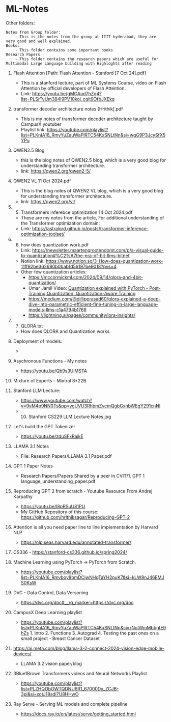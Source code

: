 # ML-Notes
Other folders: 

    Notes from Group folder:
        - This is the notes from the group at IIIT hyderabad, they are very good and well explained.
    Books:
        - This folder contains some important books
    Research Papers
        - This folder contains the research papers which are useful for Multimodal Large Language building with Highloghts after reading

1. Flash Attention [Path: Flash Attention - Stanford [7 Oct 24].pdf]
    - This is a stanford lecture, part of ML Systems Course, video on Flash Attention by official developers of Flash Attention. 
    - Link: https://youtu.be/gMOAud7hZg4?list=PLSrTvUm384I9PV10koj_cqit9OfbJXEkq 

2. transformer decoder architecture notes [Hrithik].pdf 
    - This is my notes of transformer decoder architecture taught by CampusX youtuber
    - Playlist link: https://youtube.com/playlist?list=PLKnIA16_RmvYuZauWaPlRTC54KxSNLtNn&si=wgG9P3JcySfX5YPu

3. QWEN2.5 Blog 
    - this is the blog notes of QWEN2.5 blog, which is a very good blog for understanding transformer architecture.
    -   link: https://qwen2.org/qwen2-5/ 
4. QWEN2 VL 11 Oct 2024.pdf
    - This is the blog notes of QWEN2 VL blog, which is a very good blog for understanding transformer architecture. 
    -   link: https://qwen2.org/vl/ 
5. 5. Transformers inferebce  optimization 14 Oct 2024.pdf  
    -  These are my notes from the article, For additional understanding of the Transformer optimization domain: 
    -  Link: https://astralord.github.io/posts/transformer-inference-optimization-toolset/  
6. 6. how does quantization work.pdf
    - Link: https://newsletter.maartengrootendorst.com/p/a-visual-guide-to-quantization#%C2%A7the-era-of-bit-llms-bitnet
    - Notion link: https://www.notion.so/3-How-does-quantization-work-11ff92be362680b0bab1d56197be9018?pvs=4
    - Other few quantization articles:
        -  https://mccormickml.com/2024/09/14/qlora-and-4bit-quantization/
        - Umar Jamil Video: [Quantization explained with PyTorch - Post-Training Quantization, Quantization-Aware Training](https://youtu.be/0VdNflU08yA)
        - https://medium.com/@dillipprasad60/qlora-explained-a-deep-dive-into-parametric-efficient-fine-tuning-in-large-language-models-llms-c1a4794b1766
        - https://lightning.ai/pages/community/lora-insights/
        
7. 7. QLORA.txt
    - How does QLORA and Quantization works. 

8. Deployment of models:
    - <Link> 

8. Asychronous Functions - My notes
    - https://youtu.be/Qb9s3UiMSTA    
9. Mixture of Experts - Mixtral 8*22B 
10. Stanford LLM Lecture:
    - https://www.youtube.com/watch?v=9vM4p9NN0Ts&pp=ygUVU3RhbmZvcmQgbGxhbWEgY291cnNl 
    - 10. Stanford CS229 LLM Lecture Notes.jpg
11. Let's build the GPT Tokenizer
    - https://youtu.be/zduSFxRajkE 

12. LLAMA 3.1 Notes
    - File: Research Papers/LLAMA 3.1 Paper.pdf

13. GPT 1 Paper Notes
    - Research Papers/Papers Shared by a peer in CVIT/1. GPT 1 language_understanding_paper.pdf 

14. Reproducing GPT 2 from scratch - Youtube Resource From Andrej Karpathy
    - https://youtu.be/l8pRSuU81PU
    - My GitHub Repository of this course: https://github.com/hrithiksagar/Reproducing-GPT-2

15. Attention is all you need paper line to line implementation by Harvard NLP
    -  https://nlp.seas.harvard.edu/annotated-transformer/
   
16. CS336 - https://stanford-cs336.github.io/spring2024/
17. Machine Learning using PyTorch -> PyTorch from Scratch.
    - https://youtube.com/playlist?list=PLKnIA16_Rmvboy8bmDCjwNHgTaYH2puK7&si=kLW8nJ46EMJS0KsW
18. DVC - Data Control, Data Versoning
    - https://dvc.org/doc#__rq_marker=https://dvc.org/doc
19. CampusX Deep Learning playlist
    - https://youtube.com/playlist?list=PLKnIA16_RmvYuZauWaPlRTC54KxSNLtNn&si=rNoIWmMbbgtE9hZs
          1. Intro
          2. Functions
          3. Autograd
          4. Testing the past ones on a small project - Breast Cancer Dataset
20. https://ai.meta.com/blog/llama-3-2-connect-2024-vision-edge-mobile-devices/ 
    - LLAMA 3.2 vision paper/blog
21. 3Blue1Brown Transformers videos and Neural Networks Playlist 
    - https://youtube.com/playlist?list=PLZHQObOWTQDNU6R1_67000Dx_ZCJB-3pi&si=xotJ18sdi7U8HHwO 

22. Ray Serve - Serving ML models and complete pipeline
    - https://docs.ray.io/en/latest/serve/getting_started.html
